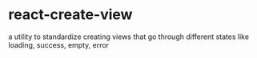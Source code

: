 # react-create-view

a utility to standardize creating views that go through different states like loading, success, empty, error
